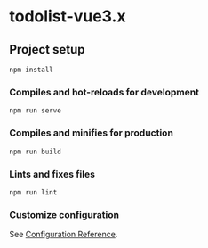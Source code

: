 <!--
 * @Date: 2021-05-24 15:08:24
 * @LastEditors: Timothy
 * @LastEditTime: 2021-05-25 14:36:05
 * @Description: 
-->
# todolist-vue3.x

## Project setup
```
npm install
```

### Compiles and hot-reloads for development
```
npm run serve
```

### Compiles and minifies for production
```
npm run build
```

### Lints and fixes files
```
npm run lint
```

### Customize configuration
See [Configuration Reference](https://cli.vuejs.org/config/).
